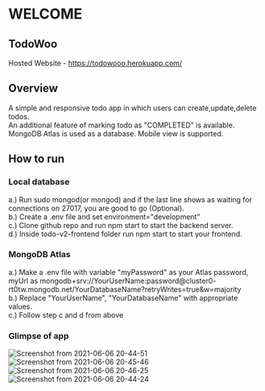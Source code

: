 # WELCOME

## TodoWoo

Hosted Website - https://todowooo.herokuapp.com/

## Overview 
A simple and responsive todo app in which users can create,update,delete todos.<br>An additional feature of marking todo as "COMPLETED" is available. MongoDB Atlas is used as a database. Mobile view is supported.

## How to run

### Local database
  a.) Run sudo mongod(or mongod) and if the last line shows as waiting for connections on 27017, you are good to go (Optional).<br>
  b.) Create a .env file and set environment="development"<br>
  c.) Clone github repo and run npm start to start the backend server.<br>
  d.) Inside todo-v2-frontend folder run npm start to start your frontend.<br>
  
### MongoDB Atlas
  a.) Make a .env file with variable "myPassword" as your Atlas password, myUrl as mongodb+srv://YourUserName:password@cluster0-    rt0tw.mongodb.net/YourDatabaseName?retryWrites=true&w=majority <br>
  b.) Replace "YourUserName", "YourDatabaseName" with appropriate values.<br>
  c.) Follow step c and d from above
  

### Glimpse of app
  ![Screenshot from 2021-06-06 20-44-51](https://user-images.githubusercontent.com/60563310/120929856-5682a380-c708-11eb-8515-489f5b90eeb0.png)
![Screenshot from 2021-06-06 20-45-46](https://user-images.githubusercontent.com/60563310/120929915-98abe500-c708-11eb-96ac-875d32e00c9b.png)
  ![Screenshot from 2021-06-06 20-46-25](https://user-images.githubusercontent.com/60563310/120929932-b24d2c80-c708-11eb-90c5-dc1302dfc844.png)
  ![Screenshot from 2021-06-06 20-44-24](https://user-images.githubusercontent.com/60563310/120929951-cbee7400-c708-11eb-8e8b-f824f852afba.png)
